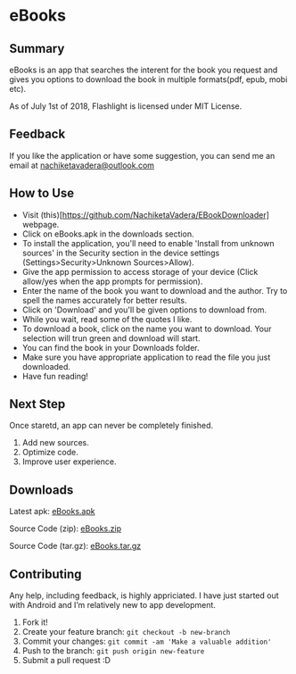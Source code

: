 # eBooks

## Summary

eBooks is an app that searches the interent for the book you request and gives you options to download the book in multiple formats(pdf, epub, mobi etc).

As of July 1st of 2018, Flashlight is licensed under MIT License.

## Feedback

If you like the application or have some suggestion, you can send me an email at nachiketavadera@outlook.com

## How to Use

* Visit (this)[https://github.com/NachiketaVadera/EBookDownloader] webpage.
* Click on eBooks.apk in the downloads section.
* To install the application, you'll need to enable 'Install from unknown sources' in the Security section in the device settings   (Settings>Security>Unknown Sources>Allow).
* Give the app permission to access storage of your device (Click allow/yes when the app prompts for permission).
* Enter the name of the book you want to download and the author. Try to spell the names accurately for better results.
* Click on 'Download' and you'll be given options to download from.
* While you wait, read some of the quotes I like.
* To download a book, click on the name you want to download. Your selection will trun green and download will start.
* You can find the book in your Downloads folder.
* Make sure you have appropriate application to read the file you just downloaded.
* Have fun reading!

## Next Step

Once staretd, an app can never be completely finished. 

1. Add new sources.
2. Optimize code.
3. Improve user experience.

## Downloads

Latest apk:
[eBooks.apk](https://github.com/NachiketaVadera/EBookDownloader/releases/download/v0.2/nachiketaVadera_EbookReader-v0.2.apk)

Source Code (zip):
[eBooks.zip](https://github.com/NachiketaVadera/EBookDownloader/archive/v0.2.zip)

Source Code (tar.gz):
[eBooks.tar.gz](https://github.com/NachiketaVadera/EBookDownloader/archive/v0.2.tar.gz)

## Contributing

Any help, including feedback, is highly appriciated. I have just started out with Android and I’m relatively new to app development.

1. Fork it!
2. Create your feature branch: `git checkout -b new-branch`
3. Commit your changes: `git commit -am 'Make a valuable addition'`
4. Push to the branch: `git push origin new-feature`
5. Submit a pull request :D
